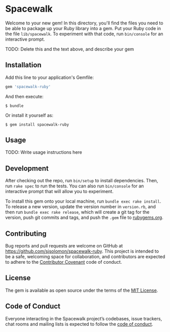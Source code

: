 # Spacewalk

Welcome to your new gem! In this directory, you'll find the files you need to be able to package up your Ruby library into a gem. Put your Ruby code in the file `lib/spacewalk`. To experiment with that code, run `bin/console` for an interactive prompt.

TODO: Delete this and the text above, and describe your gem

## Installation

Add this line to your application's Gemfile:

```ruby
gem 'spacewalk-ruby'
```

And then execute:

    $ bundle

Or install it yourself as:

    $ gem install spacewalk-ruby

## Usage

TODO: Write usage instructions here

## Development

After checking out the repo, run `bin/setup` to install dependencies. Then, run `rake spec` to run the tests. You can also run `bin/console` for an interactive prompt that will allow you to experiment.

To install this gem onto your local machine, run `bundle exec rake install`. To release a new version, update the version number in `version.rb`, and then run `bundle exec rake release`, which will create a git tag for the version, push git commits and tags, and push the `.gem` file to [rubygems.org](https://rubygems.org).

## Contributing

Bug reports and pull requests are welcome on GitHub at https://github.com/sjsolomon/spacewalk-ruby. This project is intended to be a safe, welcoming space for collaboration, and contributors are expected to adhere to the [Contributor Covenant](http://contributor-covenant.org) code of conduct.

## License

The gem is available as open source under the terms of the [MIT License](https://opensource.org/licenses/MIT).

## Code of Conduct

Everyone interacting in the Spacewalk project’s codebases, issue trackers, chat rooms and mailing lists is expected to follow the [code of conduct](https://github.com/sjsolomonspacewalk-ruby/blob/master/CODE_OF_CONDUCT.md).
